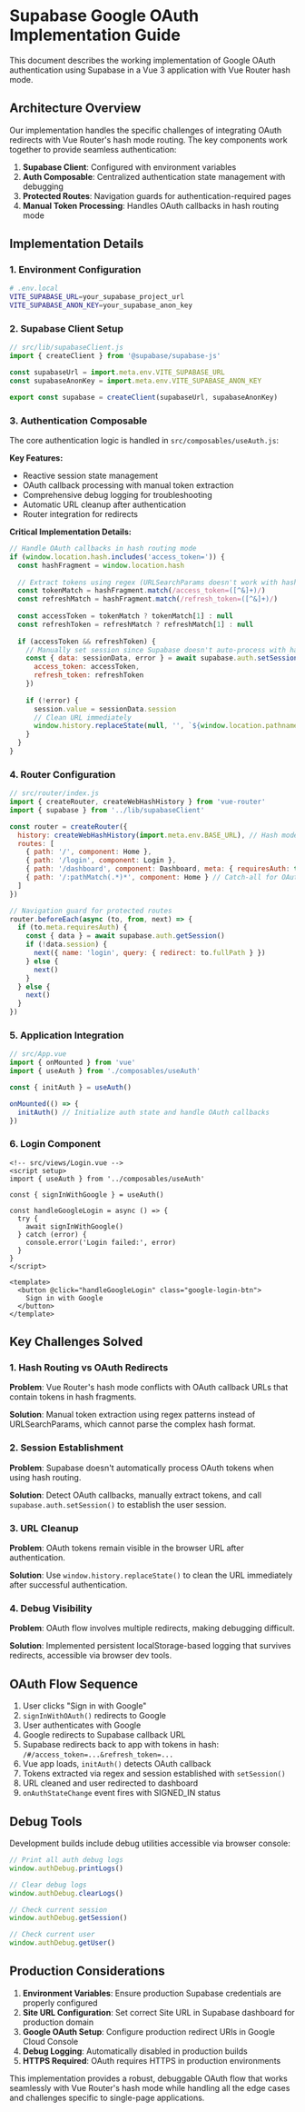 # Supabase Google OAuth Implementation Guide

This document describes the working implementation of Google OAuth authentication using Supabase in a Vue 3 application with Vue Router hash mode.

## Architecture Overview

Our implementation handles the specific challenges of integrating OAuth redirects with Vue Router's hash mode routing. The key components work together to provide seamless authentication:

1. **Supabase Client**: Configured with environment variables
2. **Auth Composable**: Centralized authentication state management with debugging
3. **Protected Routes**: Navigation guards for authentication-required pages
4. **Manual Token Processing**: Handles OAuth callbacks in hash routing mode

## Implementation Details

### 1. Environment Configuration

```bash
# .env.local
VITE_SUPABASE_URL=your_supabase_project_url
VITE_SUPABASE_ANON_KEY=your_supabase_anon_key
```

### 2. Supabase Client Setup

```javascript
// src/lib/supabaseClient.js
import { createClient } from '@supabase/supabase-js'

const supabaseUrl = import.meta.env.VITE_SUPABASE_URL
const supabaseAnonKey = import.meta.env.VITE_SUPABASE_ANON_KEY

export const supabase = createClient(supabaseUrl, supabaseAnonKey)
```

### 3. Authentication Composable

The core authentication logic is handled in `src/composables/useAuth.js`:

**Key Features:**
- Reactive session state management
- OAuth callback processing with manual token extraction
- Comprehensive debug logging for troubleshooting
- Automatic URL cleanup after authentication
- Router integration for redirects

**Critical Implementation Details:**

```javascript
// Handle OAuth callbacks in hash routing mode
if (window.location.hash.includes('access_token=')) {
  const hashFragment = window.location.hash
  
  // Extract tokens using regex (URLSearchParams doesn't work with hash routing)
  const tokenMatch = hashFragment.match(/access_token=([^&]+)/)
  const refreshMatch = hashFragment.match(/refresh_token=([^&]+)/)
  
  const accessToken = tokenMatch ? tokenMatch[1] : null
  const refreshToken = refreshMatch ? refreshMatch[1] : null
  
  if (accessToken && refreshToken) {
    // Manually set session since Supabase doesn't auto-process with hash routing
    const { data: sessionData, error } = await supabase.auth.setSession({
      access_token: accessToken,
      refresh_token: refreshToken
    })
    
    if (!error) {
      session.value = sessionData.session
      // Clean URL immediately
      window.history.replaceState(null, '', `${window.location.pathname}#/`)
    }
  }
}
```

### 4. Router Configuration

```javascript
// src/router/index.js
import { createRouter, createWebHashHistory } from 'vue-router'
import { supabase } from '../lib/supabaseClient'

const router = createRouter({
  history: createWebHashHistory(import.meta.env.BASE_URL), // Hash mode required
  routes: [
    { path: '/', component: Home },
    { path: '/login', component: Login },
    { path: '/dashboard', component: Dashboard, meta: { requiresAuth: true } },
    { path: '/:pathMatch(.*)*', component: Home } // Catch-all for OAuth callbacks
  ]
})

// Navigation guard for protected routes
router.beforeEach(async (to, from, next) => {
  if (to.meta.requiresAuth) {
    const { data } = await supabase.auth.getSession()
    if (!data.session) {
      next({ name: 'login', query: { redirect: to.fullPath } })
    } else {
      next()
    }
  } else {
    next()
  }
})
```

### 5. Application Integration

```javascript
// src/App.vue
import { onMounted } from 'vue'
import { useAuth } from './composables/useAuth'

const { initAuth } = useAuth()

onMounted(() => {
  initAuth() // Initialize auth state and handle OAuth callbacks
})
```

### 6. Login Component

```vue
<!-- src/views/Login.vue -->
<script setup>
import { useAuth } from '../composables/useAuth'

const { signInWithGoogle } = useAuth()

const handleGoogleLogin = async () => {
  try {
    await signInWithGoogle()
  } catch (error) {
    console.error('Login failed:', error)
  }
}
</script>

<template>
  <button @click="handleGoogleLogin" class="google-login-btn">
    Sign in with Google
  </button>
</template>
```

## Key Challenges Solved

### 1. Hash Routing vs OAuth Redirects

**Problem**: Vue Router's hash mode conflicts with OAuth callback URLs that contain tokens in hash fragments.

**Solution**: Manual token extraction using regex patterns instead of URLSearchParams, which cannot parse the complex hash format.

### 2. Session Establishment

**Problem**: Supabase doesn't automatically process OAuth tokens when using hash routing.

**Solution**: Detect OAuth callbacks, manually extract tokens, and call `supabase.auth.setSession()` to establish the user session.

### 3. URL Cleanup

**Problem**: OAuth tokens remain visible in the browser URL after authentication.

**Solution**: Use `window.history.replaceState()` to clean the URL immediately after successful authentication.

### 4. Debug Visibility

**Problem**: OAuth flow involves multiple redirects, making debugging difficult.

**Solution**: Implemented persistent localStorage-based logging that survives redirects, accessible via browser dev tools.

## OAuth Flow Sequence

1. User clicks "Sign in with Google"
2. `signInWithOAuth()` redirects to Google
3. User authenticates with Google
4. Google redirects to Supabase callback URL
5. Supabase redirects back to app with tokens in hash: `/#/access_token=...&refresh_token=...`
6. Vue app loads, `initAuth()` detects OAuth callback
7. Tokens extracted via regex and session established with `setSession()`
8. URL cleaned and user redirected to dashboard
9. `onAuthStateChange` event fires with SIGNED_IN status

## Debug Tools

Development builds include debug utilities accessible via browser console:

```javascript
// Print all auth debug logs
window.authDebug.printLogs()

// Clear debug logs
window.authDebug.clearLogs()

// Check current session
window.authDebug.getSession()

// Check current user
window.authDebug.getUser()
```

## Production Considerations

1. **Environment Variables**: Ensure production Supabase credentials are properly configured
2. **Site URL Configuration**: Set correct Site URL in Supabase dashboard for production domain
3. **Google OAuth Setup**: Configure production redirect URIs in Google Cloud Console
4. **Debug Logging**: Automatically disabled in production builds
5. **HTTPS Required**: OAuth requires HTTPS in production environments

This implementation provides a robust, debuggable OAuth flow that works seamlessly with Vue Router's hash mode while handling all the edge cases and challenges specific to single-page applications.